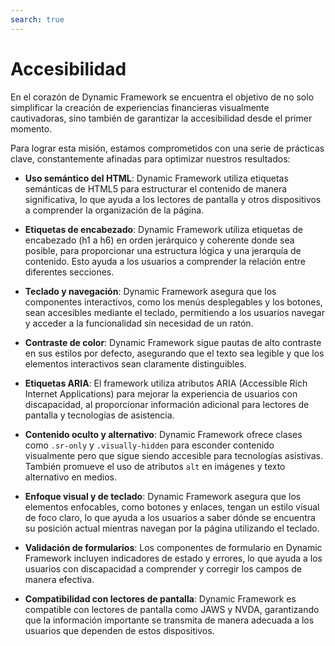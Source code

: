 ```yaml
---
search: true
---
```


# Accesibilidad

En el corazón de Dynamic Framework se encuentra el objetivo de no solo simplificar la creación de experiencias financieras visualmente cautivadoras, sino también de garantizar la accesibilidad desde el primer momento.

Para lograr esta misión, estamos comprometidos con una serie de prácticas clave, constantemente afinadas para optimizar nuestros resultados:

- **Uso semántico del HTML**: Dynamic Framework utiliza etiquetas semánticas de HTML5 para estructurar el contenido de manera significativa, lo que ayuda a los lectores de pantalla y otros dispositivos a comprender la organización de la página.

- **Etiquetas de encabezado**: Dynamic Framework utiliza etiquetas de encabezado (h1 a h6) en orden jerárquico y coherente donde sea posible, para proporcionar una estructura lógica y una jerarquía de contenido. Esto ayuda a los usuarios a comprender la relación entre diferentes secciones.

- **Teclado y navegación**: Dynamic Framework asegura que los componentes interactivos, como los menús desplegables y los botones, sean accesibles mediante el teclado, permitiendo a los usuarios navegar y acceder a la funcionalidad sin necesidad de un ratón.

- **Contraste de color**: Dynamic Framework sigue pautas de alto contraste en sus estilos por defecto, asegurando que el texto sea legible y que los elementos interactivos sean claramente distinguibles.

- **Etiquetas ARIA**: El framework utiliza atributos ARIA (Accessible Rich Internet Applications) para mejorar la experiencia de usuarios con discapacidad, al proporcionar información adicional para lectores de pantalla y tecnologías de asistencia.

- **Contenido oculto y alternativo**: Dynamic Framework ofrece clases como `.sr-only` y `.visually-hidden` para esconder contenido visualmente pero que sigue siendo accesible para tecnologías asistivas. También promueve el uso de atributos `alt` en imágenes y texto alternativo en medios.

- **Enfoque visual y de teclado**: Dynamic Framework asegura que los elementos enfocables, como botones y enlaces, tengan un estilo visual de foco claro, lo que ayuda a los usuarios a saber dónde se encuentra su posición actual mientras navegan por la página utilizando el teclado.

- **Validación de formularios**: Los componentes de formulario en Dynamic Framework incluyen indicadores de estado y errores, lo que ayuda a los usuarios con discapacidad a comprender y corregir los campos de manera efectiva.

- **Compatibilidad con lectores de pantalla**: Dynamic Framework es compatible con lectores de pantalla como JAWS y NVDA, garantizando que la información importante se transmita de manera adecuada a los usuarios que dependen de estos dispositivos.





